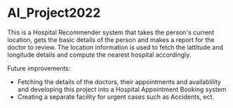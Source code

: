# AI_Project2022

This is a Hospital Recommender system that takes the person's current location, gets the basic details of the person and makes a report for the doctor to review. The location information is used to fetch the lattitude and longitude details and compute the nearest hospital accordingly. 

Future improvements:
- Fetching the details of the doctors, their appointments and availablility and developing this project into a Hospital Appointment Booking system
- Creating a separate facility for urgent cases such as Accidents, ect. 
